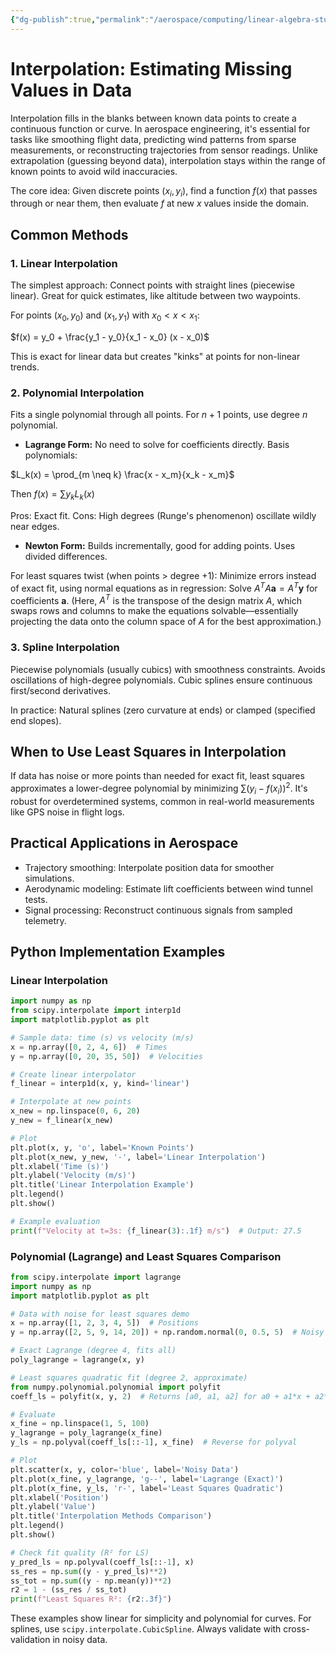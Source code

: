```yaml
---
{"dg-publish":true,"permalink":"/aerospace/computing/linear-algebra-stuffs/interpolation/","tags":["interpolation","numerical-methods","linear-algebra"],"noteIcon":"","created":"2025-10-06T00:16:32.263-04:00"}
---
```



# Interpolation: Estimating Missing Values in Data

Interpolation fills in the blanks between known data points to create a continuous function or curve. In aerospace engineering, it's essential for tasks like smoothing flight data, predicting wind patterns from sparse measurements, or reconstructing trajectories from sensor readings. Unlike extrapolation (guessing beyond data), interpolation stays within the range of known points to avoid wild inaccuracies.

The core idea: Given discrete points $(x_i, y_i)$, find a function $f(x)$ that passes through or near them, then evaluate $f$ at new $x$ values inside the domain.

## Common Methods

### 1. Linear Interpolation
The simplest approach: Connect points with straight lines (piecewise linear). Great for quick estimates, like altitude between two waypoints.

For points $(x_0, y_0)$ and $(x_1, y_1)$ with $x_0 < x < x_1$:

$f(x) = y_0 + \frac{y_1 - y_0}{x_1 - x_0} (x - x_0)$

This is exact for linear data but creates "kinks" at points for non-linear trends.

### 2. Polynomial Interpolation
Fits a single polynomial through all points. For $n+1$ points, use degree $n$ polynomial.

- **Lagrange Form:** No need to solve for coefficients directly. Basis polynomials:

$L_k(x) = \prod_{m \neq k} \frac{x - x_m}{x_k - x_m}$

Then $f(x) = \sum y_k L_k(x)$

Pros: Exact fit. Cons: High degrees (Runge's phenomenon) oscillate wildly near edges.

- **Newton Form:** Builds incrementally, good for adding points. Uses divided differences.

For least squares twist (when points > degree +1): Minimize errors instead of exact fit, using normal equations as in regression: Solve $A^T A \mathbf{a} = A^T \mathbf{y}$ for coefficients $\mathbf{a}$. (Here, $A^T$ is the transpose of the design matrix $A$, which swaps rows and columns to make the equations solvable—essentially projecting the data onto the column space of $A$ for the best approximation.)

### 3. Spline Interpolation
Piecewise polynomials (usually cubics) with smoothness constraints. Avoids oscillations of high-degree polynomials. Cubic splines ensure continuous first/second derivatives.

In practice: Natural splines (zero curvature at ends) or clamped (specified end slopes).

## When to Use Least Squares in Interpolation
If data has noise or more points than needed for exact fit, least squares approximates a lower-degree polynomial by minimizing $\sum (y_i - f(x_i))^2$. It's robust for overdetermined systems, common in real-world measurements like GPS noise in flight logs.

## Practical Applications in Aerospace
- Trajectory smoothing: Interpolate position data for smoother simulations.
- Aerodynamic modeling: Estimate lift coefficients between wind tunnel tests.
- Signal processing: Reconstruct continuous signals from sampled telemetry.

## Python Implementation Examples

### Linear Interpolation
```python
import numpy as np
from scipy.interpolate import interp1d
import matplotlib.pyplot as plt

# Sample data: time (s) vs velocity (m/s)
x = np.array([0, 2, 4, 6])  # Times
y = np.array([0, 20, 35, 50])  # Velocities

# Create linear interpolator
f_linear = interp1d(x, y, kind='linear')

# Interpolate at new points
x_new = np.linspace(0, 6, 20)
y_new = f_linear(x_new)

# Plot
plt.plot(x, y, 'o', label='Known Points')
plt.plot(x_new, y_new, '-', label='Linear Interpolation')
plt.xlabel('Time (s)')
plt.ylabel('Velocity (m/s)')
plt.title('Linear Interpolation Example')
plt.legend()
plt.show()

# Example evaluation
print(f"Velocity at t=3s: {f_linear(3):.1f} m/s")  # Output: 27.5
```

### Polynomial (Lagrange) and Least Squares Comparison
```python
from scipy.interpolate import lagrange
import numpy as np
import matplotlib.pyplot as plt

# Data with noise for least squares demo
x = np.array([1, 2, 3, 4, 5])  # Positions
y = np.array([2, 5, 9, 14, 20]) + np.random.normal(0, 0.5, 5)  # Noisy quadratic-ish

# Exact Lagrange (degree 4, fits all)
poly_lagrange = lagrange(x, y)

# Least squares quadratic fit (degree 2, approximate)
from numpy.polynomial.polynomial import polyfit
coeff_ls = polyfit(x, y, 2)  # Returns [a0, a1, a2] for a0 + a1*x + a2*x^2

# Evaluate
x_fine = np.linspace(1, 5, 100)
y_lagrange = poly_lagrange(x_fine)
y_ls = np.polyval(coeff_ls[::-1], x_fine)  # Reverse for polyval

# Plot
plt.scatter(x, y, color='blue', label='Noisy Data')
plt.plot(x_fine, y_lagrange, 'g--', label='Lagrange (Exact)')
plt.plot(x_fine, y_ls, 'r-', label='Least Squares Quadratic')
plt.xlabel('Position')
plt.ylabel('Value')
plt.title('Interpolation Methods Comparison')
plt.legend()
plt.show()

# Check fit quality (R² for LS)
y_pred_ls = np.polyval(coeff_ls[::-1], x)
ss_res = np.sum((y - y_pred_ls)**2)
ss_tot = np.sum((y - np.mean(y))**2)
r2 = 1 - (ss_res / ss_tot)
print(f"Least Squares R²: {r2:.3f}")
```

These examples show linear for simplicity and polynomial for curves. For splines, use `scipy.interpolate.CubicSpline`. Always validate with cross-validation in noisy data.